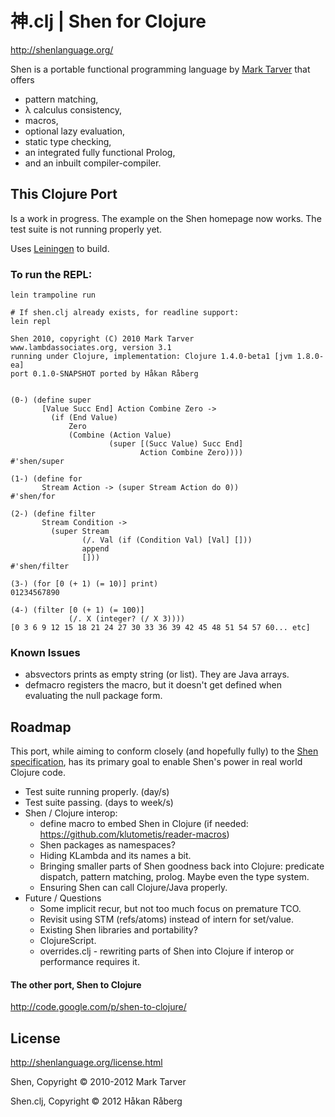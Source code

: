 # 神.clj | Shen for Clojure

http://shenlanguage.org/

Shen is a portable functional programming language by [Mark Tarver](http://www.lambdassociates.org/) that offers

* pattern matching,
* λ calculus consistency,
* macros,
* optional lazy evaluation,
* static type checking,
* an integrated fully functional Prolog,
* and an inbuilt compiler-compiler.


## This Clojure Port

Is a work in progress. The example on the Shen homepage now works. The test suite is not running properly yet.

Uses [Leiningen](https://github.com/technomancy/leiningen) to build.

### To run the REPL:

    lein trampoline run

    # If shen.clj already exists, for readline support:
    lein repl

    Shen 2010, copyright (C) 2010 Mark Tarver
    www.lambdassociates.org, version 3.1
    running under Clojure, implementation: Clojure 1.4.0-beta1 [jvm 1.8.0-ea]
    port 0.1.0-SNAPSHOT ported by Håkan Råberg


    (0-) (define super
           [Value Succ End] Action Combine Zero ->
             (if (End Value)
                 Zero
                 (Combine (Action Value)
                          (super [(Succ Value) Succ End]
                                 Action Combine Zero))))
    #'shen/super

    (1-) (define for
           Stream Action -> (super Stream Action do 0))
    #'shen/for

    (2-) (define filter
           Stream Condition ->
             (super Stream
                    (/. Val (if (Condition Val) [Val] []))
                    append
                    []))
    #'shen/filter

    (3-) (for [0 (+ 1) (= 10)] print)
    01234567890

    (4-) (filter [0 (+ 1) (= 100)]
                 (/. X (integer? (/ X 3))))
    [0 3 6 9 12 15 18 21 24 27 30 33 36 39 42 45 48 51 54 57 60... etc]

### Known Issues

* absvectors prints as empty string (or list). They are Java arrays.
* defmacro registers the macro, but it doesn't get defined when evaluating the null package form.


## Roadmap

This port, while aiming to conform closely (and hopefully fully) to the [Shen specification](http://shenlanguage.org/Documentation/shendoc.htm), has its primary goal to enable Shen's power in real world Clojure code.

* Test suite running properly. (day/s)
* Test suite passing. (days to week/s)
* Shen / Clojure interop:
    * define macro to embed Shen in Clojure (if needed: https://github.com/klutometis/reader-macros)
    * Shen packages as namespaces?
    * Hiding KLambda and its names a bit.
    * Bringing smaller parts of Shen goodness back into Clojure: predicate dispatch, pattern matching, prolog. Maybe even the type system.
    * Ensuring Shen can call Clojure/Java properly.
* Future / Questions
    * Some implicit recur, but not too much focus on premature TCO.
    * Revisit using STM (refs/atoms) instead of intern for set/value.
    * Existing Shen libraries and portability?
    * ClojureScript.
    * overrides.clj - rewriting parts of Shen into Clojure if interop or performance requires it.


#### The other port, Shen to Clojure

http://code.google.com/p/shen-to-clojure/

## License

http://shenlanguage.org/license.html

Shen, Copyright © 2010-2012 Mark Tarver

Shen.clj, Copyright © 2012 Håkan Råberg
